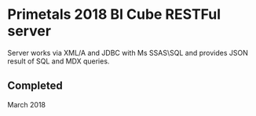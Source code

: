 # Primetals 2018 BI Cube RESTFul server
Server works via XML/A and JDBC with Ms SSAS\SQL and provides JSON result of SQL and MDX queries.   

## Completed
March 2018 

